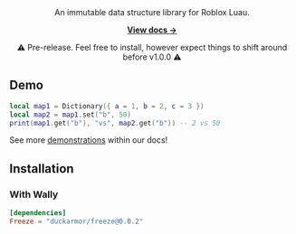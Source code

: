 <div align="center">
An immutable data structure library for Roblox Luau.

[**View docs &rarr;**](https://benbrimeyer.github.io/Freeze/)

⚠️ Pre-release. Feel free to install, however expect things to shift around before v1.0.0 ⚠️
</div>

## Demo
```lua
local map1 = Dictionary({ a = 1, b = 2, c = 3 })
local map2 = map1.set("b", 50)
print(map1.get("b"), "vs", map2.get("b")) -- 2 vs 50
```

See more [demonstrations](https://benbrimeyer.github.io/Freeze/docs/Demonstration) within our docs!

## Installation

### With Wally

```toml
[dependencies]
Freeze = "duckarmor/freeze@0.0.2"
```
